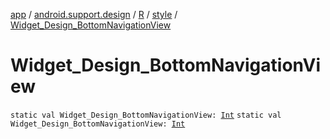 [app](../../../index.md) / [android.support.design](../../index.md) / [R](../index.md) / [style](index.md) / [Widget_Design_BottomNavigationView](.)

# Widget_Design_BottomNavigationView

`static val Widget_Design_BottomNavigationView: `[`Int`](https://kotlinlang.org/api/latest/jvm/stdlib/kotlin/-int/index.html)
`static val Widget_Design_BottomNavigationView: `[`Int`](https://kotlinlang.org/api/latest/jvm/stdlib/kotlin/-int/index.html)